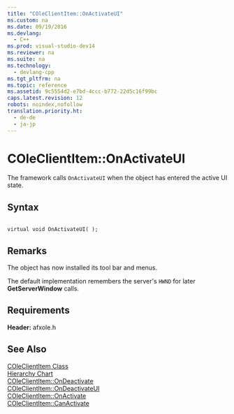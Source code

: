 ```yaml
---
title: "COleClientItem::OnActivateUI"
ms.custom: na
ms.date: 09/19/2016
ms.devlang: 
  - C++
ms.prod: visual-studio-dev14
ms.reviewer: na
ms.suite: na
ms.technology: 
  - devlang-cpp
ms.tgt_pltfrm: na
ms.topic: reference
ms.assetid: 9c5554d2-e7bd-4ccc-b772-22d5c16f99bc
caps.latest.revision: 12
robots: noindex,nofollow
translation.priority.ht: 
  - de-de
  - ja-jp
---
```

# COleClientItem::OnActivateUI
The framework calls `OnActivateUI` when the object has entered the active UI state.  
  
## Syntax  
  
```  
  
virtual void OnActivateUI( );  
```  
  
## Remarks  
 The object has now installed its tool bar and menus.  
  
 The default implementation remembers the server's `HWND` for later **GetServerWindow** calls.  
  
## Requirements  
 **Header:** afxole.h  
  
## See Also  
 [COleClientItem Class](../vs140/COleClientItem-Class.md)   
 [Hierarchy Chart](../vs140/Hierarchy-Chart.md)   
 [COleClientItem::OnDeactivate](../vs140/COleClientItem--OnDeactivate.md)   
 [COleClientItem::OnDeactivateUI](../vs140/COleClientItem--OnDeactivateUI.md)   
 [COleClientItem::OnActivate](../vs140/COleClientItem--OnActivate.md)   
 [COleClientItem::CanActivate](../vs140/COleClientItem--CanActivate.md)